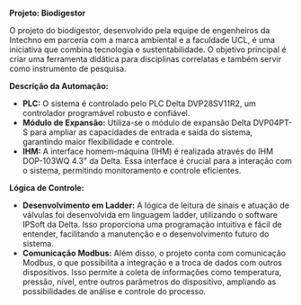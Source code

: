 

**Projeto: Biodigestor**

O projeto do biodigestor, desenvolvido pela equipe de engenheiros da Intechno em parceria com a marca ambiental e a faculdade UCL, é uma iniciativa que combina tecnologia e sustentabilidade. O objetivo principal é criar uma ferramenta didática para disciplinas correlatas e também servir como instrumento de pesquisa.

**Descrição da Automação:**

* **PLC:** O sistema é controlado pelo PLC Delta DVP28SV11R2, um controlador programável robusto e confiável.
* **Módulo de Expansão:** Utiliza-se o módulo de expansão Delta DVP04PT-S para ampliar as capacidades de entrada e saída do sistema, garantindo maior flexibilidade e controle.
* **IHM:** A interface homem-máquina (IHM) é realizada através do IHM DOP-103WQ 4.3" da Delta. Essa interface é crucial para a interação com o sistema, permitindo monitoramento e controle eficientes.

**Lógica de Controle:**

* **Desenvolvimento em Ladder:** A lógica de leitura de sinais e atuação de válvulas foi desenvolvida em linguagem ladder, utilizando o software IPSoft da Delta. Isso proporciona uma programação intuitiva e fácil de entender, facilitando a manutenção e o desenvolvimento futuro do sistema.
* **Comunicação Modbus:** Além disso, o projeto conta com comunicação Modbus, o que possibilita a integração e a troca de dados com outros dispositivos. Isso permite a coleta de informações como temperatura, pressão, nível, entre outros parâmetros do dispositivo, ampliando as possibilidades de análise e controle do processo.

